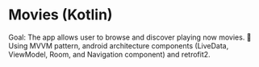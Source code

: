 # Movies (Kotlin)
Goal: The app allows user to browse and discover playing now movies.
 Using MVVM pattern, android architecture components (LiveData, ViewModel, Room, and Navigation component) and retrofit2.
